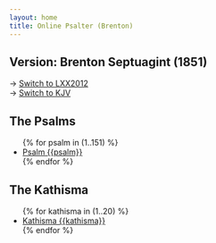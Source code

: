 ```yaml
---
layout: home
title: Online Psalter (Brenton)
---
```


## Version: Brenton Septuagint (1851)
→ [Switch to LXX2012](/lxx2012/)  
→ [Switch to KJV](/kjv/)

## The Psalms
<ul id="psalms">
    {% for psalm in (1..151) %}
        <li><a href="psalm/{{psalm}}/">Psalm {{psalm}}</a></li>
    {% endfor %}
</ul>

## The Kathisma
<ul id="kathisma">
    {% for kathisma in (1..20) %}
        <li><a href="kathisma/{{kathisma}}/">Kathisma {{kathisma}}</a></li>
    {% endfor %}
</ul>
